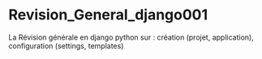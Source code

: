 # Revision_General_django001
La Révision générale en django python sur : création (projet, application), configuration (settings, templates)
